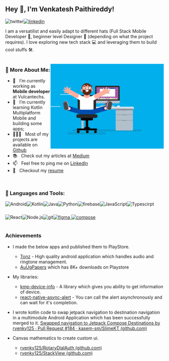 ## Hey 👋, I'm Venkatesh Paithireddy!
<a href='https://www.linkedin.com/in/venkatesh-paithireddy-861344197'><img alt="linkedin" src="https://github.com/rvenky125/rvenky125/assets/58197145/788eb599-0829-4060-a05f-80ff3f7b278c" height='18px'/></a>
<a style="background-color: white;" href='https://x.com/r__venky'><img align='left' alt="twitter" src="https://github.com/rvenky125/rvenky125/assets/58197145/1d0c8731-7fe5-42fc-a8ff-3eac0868b7fd" height='18px'/></a>

I am a versatilist and easily adapt to different hats (Full Stack Mobile Developer 📱, beginner level Designer 🎨 (depending on what the project requires). I love exploring new tech stack 💻 and leveraging them to build cool stuffs 🛠️. 
<br/>
<br/>

<img align="right" alt="GIF" src="coder.gif" width="360px"/>
  
### 🧐 More About Me:

- 🔭 &nbsp; I’m currently working as **Mobile developer** at Vulcantechs.
- 🌱 &nbsp; I’m currently learning Kotlin Multiplatform Mobile and building some apps; 
- 👨🏻‍💻 &nbsp; Most of my projects are available on [Github](https://github.com/rvenky125?tab=repositories)
- 📚 &nbsp; Check out my articles at [Medium](https://medium.com/@venkypaithireddy)
- 📫 &nbsp; Feel free to ping me on [LinkedIn](https://www.linkedin.com/in/venkatesh-paithireddy-861344197)
- 📝 &nbsp; Checkout my [resume](https://drive.google.com/file/d/1RUXKR7QFCzzXxGGJKuHbNMQsfl3ACIED/view?usp=sharing)

<br>

### 🔨 Languages and Tools:
<a href="https://developer.android.com" target="_blank"> <img align="left" alt="Android" height ="42px" src="https://raw.githubusercontent.com/rahul-jha98/github_readme_icons/main/language_and_tools/square/android/android.svg"> </a>
<a href="https://kotlinlang.org" target="_blank"><img align="left" alt="Kotlin" height ="42px" src="https://raw.githubusercontent.com/rahul-jha98/github_readme_icons/main/language_and_tools/square/kotlin/kotlin.svg"></a>
<a href="https://www.java.com" target="_blank"><img align="left" alt="Java" height ="42px" src="https://raw.githubusercontent.com/rahul-jha98/github_readme_icons/main/language_and_tools/square/java/java.svg"></a>
<a href="https://www.python.org" target="_blank"><img align="left" alt="Python" height ="42px" src="https://raw.githubusercontent.com/rahul-jha98/github_readme_icons/main/language_and_tools/square/python/python.svg"></a>
<a href="https://firebase.google.com/" target="_blank"> <img align="left" src="https://raw.githubusercontent.com/rahul-jha98/github_readme_icons/main/language_and_tools/square/firebase/firebase.svg" alt="firebase" height ="42px"/> </a>
<a href="https://developer.mozilla.org/en-US/docs/Web/JavaScript" target="_blank"> <img align="left" alt="JavaScript" height ="42px"  src="https://raw.githubusercontent.com/rahul-jha98/github_readme_icons/main/language_and_tools/square/javascript/javascript.svg"> </a>
<a href="https://www.typescriptlang.org/" target="_blank"><img align="left" alt="Typescirpt" height ="42px" src="https://raw.githubusercontent.com/rahul-jha98/github_readme_icons/main/language_and_tools/square/typescript/typescript.svg"></a>
<a href="https://reactjs.org/" target="_blank"> <img align="left" alt="React" height ="42px" src="https://raw.githubusercontent.com/rahul-jha98/github_readme_icons/main/language_and_tools/square/react/react.svg"></a>
<a href="https://nodejs.org" target="_blank"><img align="left" alt="Node.js" height ="42px" src="https://raw.githubusercontent.com/rahul-jha98/github_readme_icons/main/language_and_tools/square/node/node.svg"></a>
<a href="https://git-scm.com/" target="_blank"> <img src="https://raw.githubusercontent.com/rahul-jha98/github_readme_icons/main/language_and_tools/square/git-scm/git-scm.svg" align="left" alt="git" height='42px'/> </a>
<a href="https://www.figma.com/" target="_blank"> <img src="https://raw.githubusercontent.com/rahul-jha98/github_readme_icons/main/language_and_tools/square/figma/figma.svg" alt="figma" height='42px'/> </a>
<a href="https://developer.android.com/jetpack/compose" target="_blank"> <img src="https://github.com/rvenky125/rvenky125/assets/58197145/460813ed-7cc1-4b66-9c5b-ddea899a22f1" alt="compose" height="42px" /> </a>
<br>
<br>

### Achievements

- I made the below apps and published them to PlayStore.
  - [Tonz](https://play.google.com/store/apps/details?id=com.famas.tonz) - High quality android application which handles audio and ringtone management.
  - [AuUgPapers](https://play.google.com/store/apps/details?id=com.famas.auugpapers) which has 8K+ downloads on Playstore

- My libraries:
  - [kmp-device-info](https://github.com/rvenky125/kmp-device-info) - A library which gives you ability to get information of device.
  - [react-native-async-alert](https://github.com/rvenky125/react-native-async-alert) - You can call the alert asynchronously and can wait for it's completion. 

- I wrote kotlin code to swap jetpack navigation to destination navigation in a multimodule Android Application which has been successfully merged to it. 
[Swapped navigation to Jetpack Compose Destinations by rvenky125 · Pull Request #184 · kasem-sm/SlimeKT (github.com)](https://github.com/kasem-sm/SlimeKT/pull/184)

- Canvas mathematics to create custom ui. 
  - [rvenky125/RotaryDialAuth (github.com)](https://github.com/rvenky125/RotaryDialAuth)  
  - [rvenky125/StackView (github.com)](https://github.com/rvenky125/StackView/tree/master)
<br>
